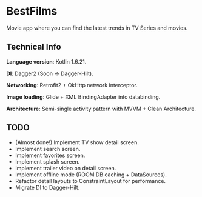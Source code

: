 
# BestFilms

Movie app where you can find the latest trends in TV Series and movies.

## Technical Info
**Language version**: Kotlin 1.6.21.

**DI**: Dagger2 (Soon -> Dagger-Hilt).

**Networking**: Retrofit2 + OkHttp network interceptor.

**Image loading**: Glide + XML BindingAdapter into databinding.

**Architecture**: Semi-single activity pattern with MVVM + Clean Architecture.

## TODO
- (Almost done!) Implement TV show detail screen.
- Implement search screen.
- Implement favorites screen.
- Implement splash screen.
- Implement trailer video on detail screen.
- Implement offline mode (ROOM DB caching + DataSources).
- Refactor detail layouts to ConstraintLayout for performance.
- Migrate DI to Dagger-Hilt.
